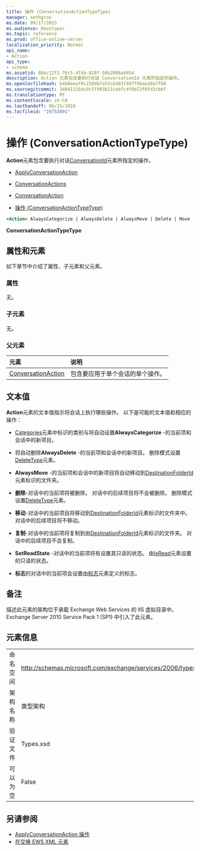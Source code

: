 ```yaml
---
title: 操作 (ConversationActionTypeType)
manager: sethgros
ms.date: 09/17/2015
ms.audience: Developer
ms.topic: reference
ms.prod: office-online-server
localization_priority: Normal
api_name:
- Action
api_type:
- schema
ms.assetid: 8bbc12f2-76c5-4fda-828f-56b2086a0454
description: Action 元素包含要执行对话 ConversationId 元素所指定的操作。
ms.openlocfilehash: b468eeaf0c2509bfa53cbd83f497f0bae20a7f68
ms.sourcegitcommit: 34041125dc8c5f993b21cebfc4f8b72f0fd2cb6f
ms.translationtype: MT
ms.contentlocale: zh-CN
ms.lasthandoff: 06/25/2018
ms.locfileid: "19753091"
---
```

# <a name="action-conversationactiontypetype"></a>操作 (ConversationActionTypeType)

**Action**元素包含要执行对话[ConversationId](conversationid.md)元素所指定的操作。 
  
- [ApplyConversationAction](applyconversationaction.md)
  
- [ConversationActions](conversationactions.md)
  
- [ConversationAction](conversationaction.md)
  
- [操作 (ConversationActionTypeType)](action-conversationactiontypetype.md)
  
```XML
<Action> AlwaysCategorize | AlwaysDelete | AlwaysMove | Delete | Move | Copy | SetReadState </Action>
```

 **ConversationActionTypeType**
## <a name="attributes-and-elements"></a>属性和元素

如下章节中介绍了属性、子元素和父元素。
  
### <a name="attributes"></a>属性

无。
  
### <a name="child-elements"></a>子元素

无。
  
### <a name="parent-elements"></a>父元素

|**元素**|**说明**|
|:-----|:-----|
|[ConversationAction](conversationaction.md) <br/> |包含要应用于单个会话的单个操作。  <br/> |
   
## <a name="text-value"></a>文本值

**Action**元素的文本值指示将会话上执行哪些操作。 以下是可能的文本值和相应的操作： 
  
- [Categories](categories-ex15websvcsotherref.md)元素中标识的类别与将自动设置**AlwaysCategorize** -的当前项和会话中的新项目。 
    
- 将自动删除**AlwaysDelete** -的当前项和会话中的新项目。 删除模式设置[DeleteType](deletetype.md)元素。 
    
- **AlwaysMove** -的当前项和会话中的新项目将自动移动到[DestinationFolderId](destinationfolderid.md)元素标识的文件夹。 
    
- **删除**-对话中的当前项将被删除。 对话中的后续项目将不会被删除。 删除模式设置[DeleteType](deletetype.md)元素。 
    
- **移动**-对话中的当前项目将移动到[DestinationFolderId](destinationfolderid.md)元素标识的文件夹中。 对话中的后续项目将不移动。 
    
- **复制**-对话中的当前项将复制到由[DestinationFolderId](destinationfolderid.md)元素标识的文件夹。 对话中的后续项目不会复制。 
    
- **SetReadState** -对话中的当前项将有设置其只读的状态。 由[IsRead](isread.md)元素设置的只读的状态。 
    
- **标志**的对话中的当前项会设置由[标志](flag.md)元素定义的标志。 
    
## <a name="remarks"></a>备注

描述此元素的架构位于承载 Exchange Web Services 的 IIS 虚拟目录中。Exchange Server 2010 Service Pack 1 (SP1) 中引入了此元素。
  
## <a name="element-information"></a>元素信息

|||
|:-----|:-----|
|命名空间  <br/> |http://schemas.microsoft.com/exchange/services/2006/types  <br/> |
|架构名称  <br/> |类型架构  <br/> |
|验证文件  <br/> |Types.xsd  <br/> |
|可以为空  <br/> |False  <br/> |
   
## <a name="see-also"></a>另请参阅

- [ApplyConversationAction 操作](applyconversationaction-operation.md)
- [在交换 EWS XML 元素](ews-xml-elements-in-exchange.md)

